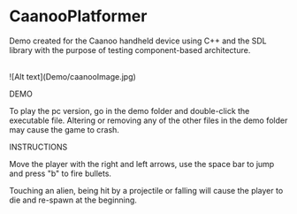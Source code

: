 CaanooPlatformer
================

Demo created for the Caanoo handheld device using C++ and the SDL library with the purpose of testing component-based architecture.

<br/>
![Alt text](Demo/caanooImage.jpg)
<br/>

DEMO

To play the pc version, go in the demo folder and double-click the executable file.
Altering or removing any of the other files in the demo folder may cause the game to crash.

INSTRUCTIONS

Move the player with the right and left arrows, use the space bar to jump and press "b" to fire bullets.

Touching an alien, being hit by a projectile or falling will cause the player to die and re-spawn at the beginning.
